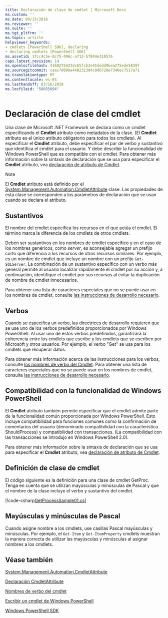 ```yaml
---
title: Declaración de clase de cmdlet | Microsoft Docs
ms.custom: ''
ms.date: 09/13/2016
ms.reviewer: ''
ms.suite: ''
ms.tgt_pltfrm: ''
ms.topic: article
helpviewer_keywords:
- cmdlets [PowerShell SDK], declaring
- declaring cmdlets [PowerShell SDK]
ms.assetid: 1fcc4c5e-0c75-496c-a712-5f844e310576
caps.latest.revision: 14
ms.openlocfilehash: 3168275423dc65fcb2e41dedd9bea275ede58397
ms.sourcegitcommit: caac7d098a448232304c9d6728e7340ec7517a71
ms.translationtype: MT
ms.contentlocale: es-ES
ms.lasthandoff: 03/16/2019
ms.locfileid: "58055094"
---
```

# <a name="cmdlet-class-declaration"></a>Declaración de clase del cmdlet

Una clase de Microsoft .NET Framework se declara como un cmdlet especificando el **Cmdlet** atributo como metadatos de la clase. (El **Cmdlet** atributo es el único atributo obligatorio para todos los cmdlets). Al especificar el **Cmdlet** atributo, debe especificar el par de verbo y sustantivo que identifica el cmdlet para el usuario. Y debe describir la funcionalidad de Windows PowerShell que es compatible con el cmdlet. Para obtener más información sobre la sintaxis de declaración que se usa para especificar el **Cmdlet** atributo, vea [declaración de atributo de Cmdlet](./cmdlet-attribute-declaration.md).

> [!NOTE]
> El **Cmdlet** atributo está definido por el [System.Management.Automation.CmdletAttribute](/dotnet/api/System.Management.Automation.CmdletAttribute) clase. Las propiedades de esta clase se corresponden a los parámetros de declaración que se usan cuando se declara el atributo.

## <a name="nouns"></a>Sustantivos

El nombre del cmdlet especifica los recursos en el que actúa el cmdlet. El término marca la diferencia de los cmdlets de otros cmdlets.

Deben ser sustantivos en los nombres de cmdlet específico y en el caso de los nombres genéricos, como *server*, es aconsejable agregar un prefijo corto que diferencia a los recursos de otros recursos similares. Por ejemplo, es un nombre de cmdlet que incluye un nombre con un prefijo `Get-SQLServer`. La combinación de un sustantivo específico con un verbo más general permite al usuario localizar rápidamente el cmdlet por su acción y, a continuación, identifique el cmdlet por sus recursos al evitar la duplicación de nombre de cmdlet innecesarios.

Para obtener una lista de caracteres especiales que no se puede usar en los nombres de cmdlet, consulte [las instrucciones de desarrollo necesario](./required-development-guidelines.md).

## <a name="verbs"></a>Verbos

Cuando se especifica un verbo, las directrices de desarrollo requieren que se use uno de los verbos predefinidos proporcionados por Windows PowerShell. Al usar uno de estos verbos predefinidos, garantizará la coherencia entre los cmdlets que escribe y los cmdlets que se escriben por Microsoft y otros usuarios. Por ejemplo, el verbo "Get" se usa para los cmdlets que recuperar datos.

Para obtener más información acerca de las instrucciones para los verbos, consulte [los nombres de verbo del Cmdlet](./approved-verbs-for-windows-powershell-commands.md). Para obtener una lista de caracteres especiales que no se puede usar en los nombres de cmdlet, consulte [las instrucciones de desarrollo necesario](./required-development-guidelines.md).

## <a name="supporting-windows-powershell-functionality"></a>Compatibilidad con la funcionalidad de Windows PowerShell

El **Cmdlet** atributo también permite especificar que el cmdlet admite parte de la funcionalidad común proporcionada por Windows PowerShell. Esto incluye compatibilidad para funciones comunes como la confirmación de comentarios del usuario (denominado compatibilidad con la característica ShouldProcess) y compatibilidad con transacciones. (La compatibilidad con las transacciones se introdujo en Windows PowerShell 2.0).

Para obtener más información sobre la sintaxis de declaración que se usa para especificar el **Cmdlet** atributo, vea [declaración de atributo de Cmdlet](./cmdlet-attribute-declaration.md).

## <a name="cmdlet-class-definition"></a>Definición de clase de cmdlet

El código siguiente es la definición para una clase de cmdlet GetProc. Tenga en cuenta que se utilizan mayúsculas y minúsculas de Pascal y que el nombre de la clase incluye el verbo y sustantivo del cmdlet.

[!code-csharp[GetProcessSample01.cs](../../powershell-sdk-samples/SDK-2.0/csharp/GetProcessSample01/GetProcessSample01.cs#L33-L34 "GetProcessSample01.cs")]

## <a name="pascal-casing"></a>Mayúsculas y minúsculas de Pascal

Cuando asigne nombre a los cmdlets, use casillas Pascal mayúsculas y minúsculas. Por ejemplo, el `Get-Item` y `Get-ItemProperty` cmdlets muestran la manera correcta de utilizar las mayúsculas y minúsculas al asignar nombres a los cmdlets.

## <a name="see-also"></a>Véase también

[System.Management.Automation.CmdletAttribute](/dotnet/api/System.Management.Automation.CmdletAttribute)

[Declaración CmdletAttribute](./cmdlet-attribute-declaration.md)

[Nombres de verbo del cmdlet](./approved-verbs-for-windows-powershell-commands.md)

[Escribir un cmdlet de Windows PowerShell](./writing-a-windows-powershell-cmdlet.md)

[Windows PowerShell SDK](../windows-powershell-reference.md)
